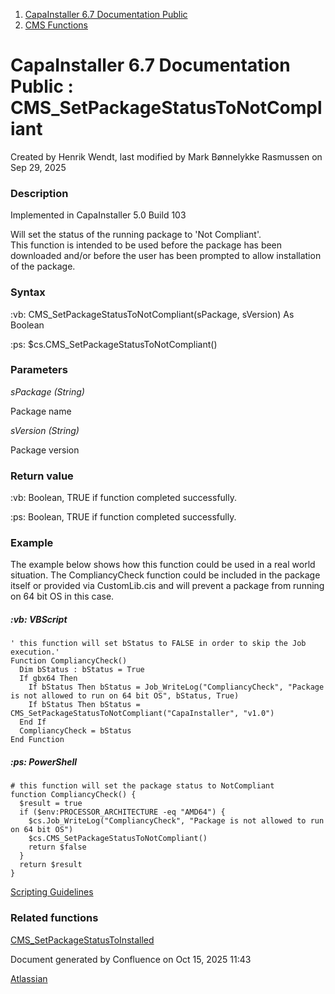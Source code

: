 <div id="page">

<div id="main" class="aui-page-panel">

<div id="main-header">

<div id="breadcrumb-section">

1.  [CapaInstaller 6.7 Documentation Public](index.html)
2.  [CMS Functions](CMS-Functions_20342569060.html)

</div>

# <span id="title-text"> CapaInstaller 6.7 Documentation Public : CMS_SetPackageStatusToNotCompliant </span>

</div>

<div id="content" class="view">

<div class="page-metadata">

Created by <span class="author"> Henrik Wendt</span>, last modified by <span class="editor"> Mark Bønnelykke Rasmussen</span> on Sep 29, 2025

</div>

<div id="main-content" class="wiki-content group">

### Description

Implemented in CapaInstaller 5.0 Build 103

Will set the status of the running package to 'Not Compliant'.  
This function is intended to be used before the package has been downloaded and/or before the user has been prompted to allow installation of the package. 

### Syntax

:vb: CMS_SetPackageStatusToNotCompliant(sPackage, sVersion) As Boolean

:ps: \$cs.CMS_SetPackageStatusToNotCompliant()

### Parameters

*sPackage (String)*

Package name

*sVersion (String)*

Package version

### Return value

:vb: Boolean, TRUE if function completed successfully.

:ps: Boolean, TRUE if function completed successfully.

### Example

The example below shows how this function could be used in a real world situation. The CompliancyCheck function could be included in the package itself or provided via CustomLib.cis and will prevent a package from running on 64 bit OS in this case.

##### :vb: **VBScript**

<div class="code panel pdl" style="border-width: 1px;">

<div class="codeContent panelContent pdl">

``` syntaxhighlighter-pre
' this function will set bStatus to FALSE in order to skip the Job execution.'
Function CompliancyCheck()
  Dim bStatus : bStatus = True
  If gbx64 Then
    If bStatus Then bStatus = Job_WriteLog("CompliancyCheck", "Package is not allowed to run on 64 bit OS", bStatus, True)
    If bStatus Then bStatus = CMS_SetPackageStatusToNotCompliant("CapaInstaller", "v1.0")
  End If
  CompliancyCheck = bStatus
End Function
```

</div>

</div>

##### :ps: PowerShell

<div class="code panel pdl" style="border-width: 1px;">

<div class="codeContent panelContent pdl">

``` syntaxhighlighter-pre
# this function will set the package status to NotCompliant
function CompliancyCheck() {
  $result = true
  if ($env:PROCESSOR_ARCHITECTURE -eq "AMD64") {
    $cs.Job_WriteLog("CompliancyCheck", "Package is not allowed to run on 64 bit OS")    
    $cs.CMS_SetPackageStatusToNotCompliant()
    return $false
  }
  return $result
}
```

</div>

</div>

<a href="https://capasystems.atlassian.net/wiki/spaces/CI67DOC/pages/20342575822/Scripting+Guidelines" data-linked-resource-id="20342575822" data-linked-resource-version="1" data-linked-resource-type="page">Scripting Guidelines</a>

### Related functions

<a href="CMS_SetPackageStatusToInstalled_20342570418.html" data-linked-resource-id="20342570418" data-linked-resource-version="2" data-linked-resource-type="page">CMS_SetPackageStatusToInstalled</a>

</div>

</div>

</div>

<div id="footer" role="contentinfo">

<div class="section footer-body">

Document generated by Confluence on Oct 15, 2025 11:43

<div id="footer-logo">

[Atlassian](http://www.atlassian.com/)

</div>

</div>

</div>

</div>

